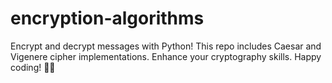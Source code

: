 # encryption-algorithms
Encrypt and decrypt messages with Python! This repo includes Caesar and Vigenere cipher implementations. Enhance your cryptography skills. Happy coding! 🔐🐍
